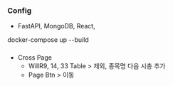 ### Config
- FastAPI, MongoDB, React, 

docker-compose up --build

###
- Cross Page
    - WillR9, 14, 33 Table > 제외, 종목명 다음 시총 추가
    - Page Btn > 이동


